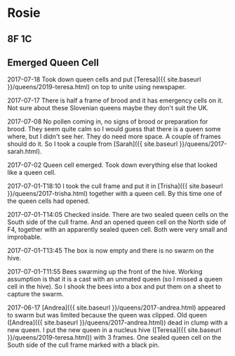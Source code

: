# Rosie

## 8F 1C

## Emerged Queen Cell

2017-07-18 Took down queen cells and put [Teresa]({{ site.baseurl }}/queens/2019-teresa.html) on top to unite using newspaper.

2017-07-17 There is half a frame of brood and it has emergency cells on it.  Not sure about these Slovenian queens maybe they don't suit the UK.

2017-07-08 No pollen coming in, no signs of brood or preparation for brood.  They seem quite calm so I would guess that there is a queen some where, but I didn't see her.  They do need more space.  A couple of frames should do it.  So I took a couple from [Sarah]({{ site.baseurl }}/queens/2017-sarah.html).

2017-07-02 Queen cell emerged.  Took down everything else that looked like a queen cell.

2017-07-01-T18:10 I took the cull frame and put it in [Trisha]({{ site.baseurl }}/queens/2017-trisha.html) together with a queen cell.  By this time one of the queen cells had opened.

2017-07-01-T14:05 Checked inside.  There are two sealed queen cells on the South side of the cull frame.  And an opened queen cell on the North side of F4, together with an apparently sealed queen cell.  Both were very small and improbable.

2017-07-01-T13:45 The box is now empty and there is no swarm on the hive.  

2017-07-01-T11:55 Bees swarming up the front of the hive.  Working assumption is that it is a cast with an unmated queen (so I missed a queen cell in the hive).  So I shook the bees into a box and put them on a sheet to capture the swarm.

2017-06-17 [Andrea]({{ site.baseurl }}/queens/2017-andrea.html) appeared to swarm but was limited because the queen was clipped.  Old queen ([Andrea]({{ site.baseurl }}/queens/2017-andrea.html)) dead in clump with a new queen.  I put the new queen in a nucleus hive ([Teresa]({{ site.baseurl }}/queens/2019-teresa.html)) with 3 frames.  One sealed queen cell on the South side of the cull frame marked with a black pin. 
